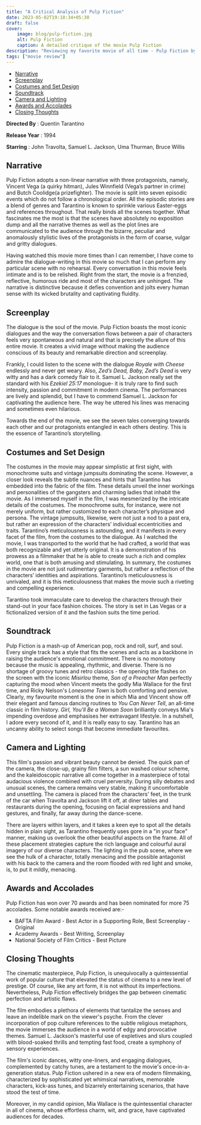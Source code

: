 ```yaml
---
title: "A Critical Analysis of Pulp Fiction"
date: 2023-05-02T19:18:34+05:30
draft: false
cover: 
    image: blog/pulp-fiction.jpg
    alt: Pulp Fiction
    caption: A detailed critique of the movie Pulp Fiction 
description: "Reviewing my favorite movie of all time - Pulp Fiction by Quentin Tarantino starring John Travolta, Samuel L. Jackson, Uma Thurman, Bruce Willis."
tags: ["movie review"]
---
```


- [Narrative](#narrative)
- [Screenplay](#screenplay)
- [Costumes and Set Design](#costumes-and-set-design)
- [Soundtrack](#soundtrack)
- [Camera and Lighting](#camera-and-lighting)
- [Awards and Accolades](#awards-and-accolades)
- [Closing Thoughts](#closing-thoughts)

**Directed By** : Quentin Tarantino

**Release Year** : 1994

**Starring** : John Travolta, Samuel L. Jackson, Uma Thurman, Bruce Willis

## Narrative

Pulp Fiction adopts a non-linear narrative with three protagonists, namely, Vincent Vega (a quirky hitman), Jules Winnfield (Vega’s partner in crime) and Butch Coolidge(a prizefighter). The movie is split into seven episodic events which do not follow a chronological order. All the episodic stories are a blend of genres and Tarantino is known to sprinkle various Easter-eggs and references throughout. That really binds all the scenes together. What fascinates me the most is that the scenes have absolutely no exposition dump and all the narrative themes as well as the plot lines are communicated to the audience through the bizarre, peculiar and anomalously stylistic lives of the protagonists in the form of coarse, vulgar and gritty dialogues.

Having watched this movie more times than I can remember, I have come to admire the dialogue-writing in this movie so much that I can perform any particular scene with no rehearsal. Every conversation in this movie feels intimate and is to be relished. Right from the start, the movie is a frenzied, reflective, humorous ride and most of the characters are unhinged. The narrative is distinctive because it defies convention and jolts every human sense with its wicked brutality and captivating fluidity.

## Screenplay

The dialogue is the soul of the movie. Pulp Fiction boasts the most iconic dialogues and the way the conversation flows between a pair of characters feels very spontaneous and natural and that is precisely the allure of this entire movie. It creates a vivid image without making the audience conscious of its beauty and remarkable direction and screenplay.

Frankly, I could listen to the scene with the dialogue *Royale with Cheese* endlessly and never get weary. Also, *Zed’s Dead, Baby, Zed’s Dead* is very witty and has a dark comedy flair to it. Samuel L. Jackson really set the standard with his *Ezekiel 25:17* monologue- it is truly rare to find such intensity, passion and commitment in modern cinema. The performances are lively and splendid, but I have to commend Samuel L. Jackson for captivating the audience here. The way he uttered his lines was menacing and sometimes even hilarious.

Towards the end of the movie, we see the seven tales converging towards each other and our protagonists entangled in each others destiny. This is the essence of Tarantino’s storytelling.

## Costumes and Set Design

The costumes in the movie may appear simplistic at first sight, with monochrome suits and vintage jumpsuits dominating the scene. However, a closer look reveals the subtle nuances and hints that Tarantino has embedded into the fabric of the film. These details unveil the inner workings and personalities of the gangsters and charming ladies that inhabit the movie. As I immersed myself in the film, I was mesmerized by the intricate details of the costumes. The monochrome suits, for instance, were not merely uniform, but rather customized to each character’s physique and persona. The vintage jumpsuits, likewise, were not just a nod to a past era, but rather an expression of the characters’ individual eccentricities and traits. Tarantino’s meticulousness is astounding, and it manifests in every facet of the film, from the costumes to the dialogue. As I watched the movie, I was transported to the world that he had crafted, a world that was both recognizable and yet utterly original. It is a demonstration of his prowess as a filmmaker that he is able to create such a rich and complex world, one that is both amusing and stimulating. In summary, the costumes in the movie are not just rudimentary garments, but rather a reflection of the characters’ identities and aspirations. Tarantino’s meticulousness is unrivaled, and it is this meticulousness that makes the movie such a riveting and compelling experience.

Tarantino took immaculate care to develop the characters through their stand-out in
your face fashion choices. The story is set in Las Vegas or a fictionalized version of it and
the fashion suits the time period.

## Soundtrack

Pulp Fiction is a mash-up of American pop, rock and roll, surf, and soul. Every single track has a style that fits the scenes and acts as a backbone in raising the audience's emotional commitment. There is no monotony because the music is appealing, rhythmic, and diverse. There is no shortage of groovy tunes and retro classics - the opening title flashes on the screen with the iconic *Misirlou* theme, *Son of a Preacher Man* perfectly capturing the mood when Vincent meets the godly Mia Wallace for the first time, and Ricky Nelson's *Lonesome Town* is both comforting and pensive.
Clearly, my favourite moment is the one in which Mia and Vincent show off their elegant and famous dancing routines to *You Can Never Tell*, an all-time classic in film history. *Girl, You'll Be a Woman Soon* brilliantly conveys Mia's impending overdose and emphasises her extravagant lifestyle. In a nutshell, I adore every second of it, and it is really easy to say. Tarantino has an uncanny ability to select songs that become immediate favourites.

## Camera and Lighting

This film's passion and vibrant beauty cannot be denied. The quick pan of the camera, the close-up, grainy film filters, a sun washed colour scheme, and the kaleidoscopic narrative all come together in a masterpiece of total audacious violence combined with cruel perversity. During silly debates and unusual scenes, the camera remains very stable, making it uncomfortable and unsettling. The camera is placed from the characters' feet, in the trunk of the car when Travolta and Jackson lift it off, at diner tables and restaurants during the opening, focusing on facial expressions and hand gestures, and finally, far away during the dance-scene.

There are layers within layers, and it takes a keen eye to spot all the details hidden in plain sight, as Tarantino frequently uses gore in a "in your face" manner, making us overlook the other beautiful aspects on the frame. All of these placement strategies capture the rich language and colourful aural imagery of our diverse characters. The lighting in the pub scene, where we see the hulk of a character, totally menacing and the possible antagonist with his back to the camera and the room flooded with red light and smoke, is, to put it mildly, menacing.

## Awards and Accolades

Pulp Fiction has won over 70 awards and has been nominated for more 75 accolades. Some notable awards received are:-

- BAFTA Film Award - Best Actor in a Supporting Role, Best Screenplay - Original
- Academy Awards - Best Writing, Screenplay
- National Society of Film Critics - Best Picture

## Closing Thoughts

The cinematic masterpiece, Pulp Fiction, is unequivocally a quintessential work of popular culture that elevated the status of cinema to a new level of prestige. Of course, like any art form, it is not without its imperfections. Nevertheless, Pulp Fiction effectively bridges the gap between cinematic perfection and artistic flaws.

The film embodies a plethora of elements that tantalize the senses and leave an indelible mark on the viewer's psyche. From the clever incorporation of pop culture references to the subtle religious metaphors, the movie immerses the audience in a world of edgy and provocative themes. Samuel L. Jackson's masterful use of expletives and slurs coupled with blood-soaked thrills and tempting fast food, create a symphony of sensory experiences.

The film's iconic dances, witty one-liners, and engaging dialogues, complemented by catchy tunes, are a testament to the movie's once-in-a-generation status. Pulp Fiction ushered in a new era of modern filmmaking, characterized by sophisticated yet whimsical narratives, memorable characters, kick-ass tunes, and bizarrely entertaining scenarios, that have stood the test of time.

Moreover, in my candid opinion, Mia Wallace is the quintessential character in all of cinema, whose effortless charm, wit, and grace, have captivated audiences for decades.
